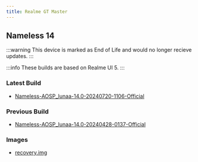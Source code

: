 ```yaml
---
title: Realme GT Master
---
```


## Nameless 14

:::warning
This device is marked as End of Life and would no longer recieve updates.
:::

:::info
These builds are based on Realme UI 5.
:::

### Latest Build
- [Nameless-AOSP_lunaa-14.0-20240720-1106-Official](https://sourceforge.net/projects/nameless-aosp/files/lunaa/Nameless-AOSP_lunaa-14.0-20240720-1106-Official.zip/download)

### Previous Build
- [Nameless-AOSP_lunaa-14.0-20240428-0137-Official](https://sourceforge.net/projects/nameless-aosp/files/lunaa/Nameless-AOSP_lunaa-14.0-20240428-0137-Official.zip/download)

### Images
- [recovery.img](https://github.com/pjgowtham/android_device_realme_lunaa/releases/download/lineage-21.0-20240101-UNOFFICIAL-lunaa/recovery-lineage-21.0-20240101-UNOFFICIAL-lunaa.zip)